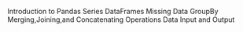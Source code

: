 Introduction to Pandas
Series
DataFrames
Missing Data
GroupBy
Merging,Joining,and Concatenating
Operations
Data Input and Output

